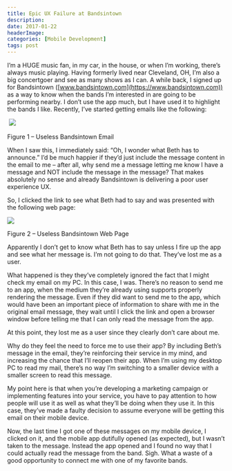 ```yaml
---
title: Epic UX Failure at Bandsintown
description: 
date: 2017-01-22
headerImage: 
categories: [Mobile Development]
tags: post
---
```


I’m a HUGE music fan, in my car, in the house, or when I’m working, there’s always music playing. Having formerly lived near Cleveland, OH, I’m also a big concertgoer and see as many shows as I can. A while back, I signed up for Bandsintown ([www.bandsintown.com](https://www.bandsintown.com)) as a way to know when the bands I’m interested in are going to be performing nearby. I don’t use the app much, but I have used it to highlight the bands I like. Recently, I’ve started getting emails like the following:

 ![](/images/stories/2017/bandsintown-1.png)

Figure 1 – Useless Bandsintown Email

When I saw this, I immediately said: “Oh, I wonder what Beth has to announce.” I’d be much happier if they’d just include the message content in the email to me – after all, why send me a message letting me know I have a message and NOT include the message in the message? That makes absolutely no sense and already Bandsintown is delivering a poor user experience UX.

So, I clicked the link to see what Beth had to say and was presented with the following web page:

![](/images/stories/2017/bandsintown-2.png)

Figure 2 – Useless Bandsintown Web Page

Apparently I don’t get to know what Beth has to say unless I fire up the app and see what her message is. I’m not going to do that. They’ve lost me as a user.

What happened is they they’ve completely ignored the fact that I might check my email on my PC. In this case, I was. There’s no reason to send me to an app, when the medium they’re already using supports properly rendering the message. Even if they did want to send me to the app, which would have been an important piece of information to share with me in the original email message, they wait until I click the link and open a browser window before telling me that I can only read the message from the app.

At this point, they lost me as a user since they clearly don’t care about me.

Why do they feel the need to force me to use their app? By including Beth’s message in the email, they’re reinforcing their service in my mind, and increasing the chance that I’ll reopen their app. When I’m using my desktop PC to read my mail, there’s no way I’m switching to a smaller device with a smaller screen to read this message.

My point here is that when you’re developing a marketing campaign or implementing features into your service, you have to pay attention to how people will use it as well as what they’ll be doing when they use it. In this case, they’ve made a faulty decision to assume everyone will be getting this email on their mobile device.

Now, the last time I got one of these messages on my mobile device, I clicked on it, and the mobile app dutifully opened (as expected), but I wasn’t taken to the message. Instead the app opened and I found no way that I could actually read the message from the band. Sigh. What a waste of a good opportunity to connect me with one of my favorite bands.